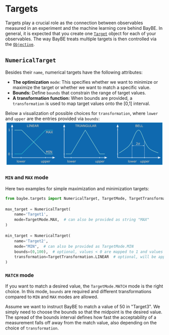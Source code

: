 # Targets

Targets play a crucial role as the connection between observables measured in an 
experiment and the machine learning core behind BayBE.
In general, it is expected that you create one [`Target`](baybe.targets.base.Target) 
object for each of your observables. 
The way BayBE treats multiple targets is then controlled via the 
[`Objective`](../../userguide/objective).

## ``NumericalTarget``
Besides their ``name``, numerical targets have the following attributes:
* **The optimization** ``mode``: This specifies whether we want to minimize or maximize 
  the target or whether we want to match a specific value.
* **Bounds:** Define ``bounds`` that constrain the range of target values.
* **A transformation function:** When bounds are provided, a ``transformation`` is 
  used to map target values onto the [0,1] interval.

Below a visualization of possible choices for ``transformation``, where `lower` and 
`upper` are the entries provided via `bounds`:
![Transforms](../_static/target_transforms.svg)

### `MIN` and `MAX` mode
Here two examples for simple maximization and minimization targets:
```python
from baybe.targets import NumericalTarget, TargetMode, TargetTransformation

max_target = NumericalTarget(
    name='Target1',
    mode=TargetMode.MAX,  # can also be provided as string "MAX"
)

min_target = NumericalTarget(
    name='Target2',
    mode="MIN",  # can also be provided as TargetMode.MIN
    bounds=(0,100),  # optional, values < 0 are mapped to 1 and values > 100 are mapped to 0
    transformation=TargetTransformation.LINEAR  # optional, will be applied if bounds are not None
)
```

### `MATCH` mode
If you want to match a desired value, the ``TargetMode.MATCH`` mode is the right choice.
In this mode, ``bounds`` are required and different transformations compared to ``MIN`` 
and ``MAX`` modes are allowed.

Assume we want to instruct BayBE to match a value of 50 in "Target3".
We simply need to choose the bounds so that the midpoint is the desired value.
The spread of the bounds interval defines how fast the acceptability of a measurement 
falls off away from the match value, also depending on the choice of ``transformation``.

